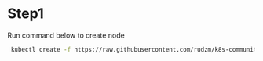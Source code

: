 # Step1

Run command below to create node

```sh
 kubectl create -f https://raw.githubusercontent.com/rudzm/k8s-community/master/deployment.yaml
```
